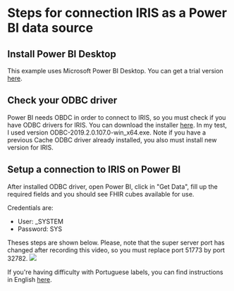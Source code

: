 # Steps for connection IRIS as a Power BI data source

## Install Power BI Desktop

This example uses Microsoft Power BI Desktop. You can get a trial version [here](https://powerbi.microsoft.com/en-us/get-started/).

## Check your ODBC driver

Power BI needs OBDC in order to connect to IRIS, so you must check if you have ODBC drivers for IRIS. You can download the installer [here](ftp://ftp.intersystems.com/pub/iris/odbc/2019/). In my test, I used version ODBC-2019.2.0.107.0-win_x64.exe.
Note if you have a previous Cache ODBC driver already installed, you also must install new version for IRIS.

## Setup a connection to IRIS on Power BI

After installed ODBC driver, open Power BI, click in "Get Data", fill up the required fields and you should see FHIR cubes available for use.

Credentials are:

* User: _SYSTEM
* Password: SYS

Theses steps are shown below. Please, note that the super server port has changed after recording this video, so you must replace port 51773 by port 32782.
<img src="https://raw.githubusercontent.com/jrpereirajr/iris-fhir-analytics/master/img/esNeBGOCPp.gif"></img>

If you're having difficulty with Portuguese labels, you can find instructions in English [here](https://youtu.be/MmrePiLBDac?t=1858).